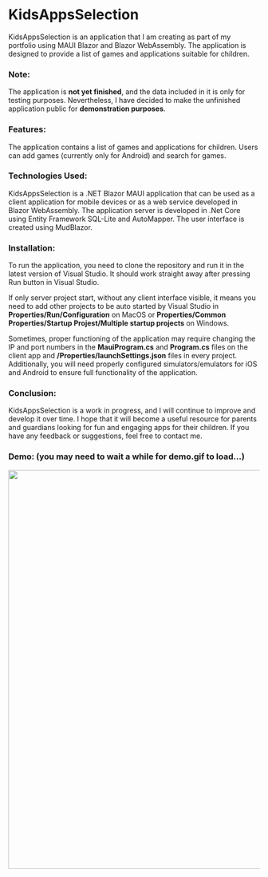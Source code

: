 # KidsAppsSelection

KidsAppsSelection is an application that I am creating as part of my portfolio using MAUI Blazor and Blazor WebAssembly. The application is designed to provide a list of games and applications suitable for children.

### Note:
 
The application is **not yet finished**, and the data included in it is only for testing purposes. Nevertheless, I have decided to make the unfinished application public for **demonstration purposes**.

### Features:

The application contains a list of games and applications for children. Users can add games (currently only for Android) and search for games.

### Technologies Used:

KidsAppsSelection is a .NET Blazor MAUI application that can be used as a client application for mobile devices or as a web service developed in Blazor WebAssembly. The application server is developed in .Net Core using Entity Framework SQL-Lite and AutoMapper. The user interface is created using MudBlazor.

### Installation:

To run the application, you need to clone the repository and run it in the latest version of Visual Studio. It should work straight away after pressing Run button in Visual Studio.

If only server project start, without any client interface visible, it means you need to add other projects to be auto started by Visual Studio in **Properties/Run/Configuration** on MacOS or **Properties/Common Properties/Startup Projest/Multiple startup projects** on Windows.

Sometimes, proper functioning of the application may require changing the IP and port numbers in the **MauiProgram.cs** and **Program.cs** files on the client app and **/Properties/launchSettings.json** files in every project. Additionally, you will need properly configured simulators/emulators for iOS and Android to ensure full functionality of the application.

### Conclusion:

KidsAppsSelection is a work in progress, and I will continue to improve and develop it over time. I hope that it will become a useful resource for parents and guardians looking for fun and engaging apps for their children. If you have any feedback or suggestions, feel free to contact me.

### Demo: (you may need to wait a while for demo.gif to load...)
<img src="https://github.com/ernest-czachorowski/KidsAppsSelection-Preview/blob/main/demo.gif" width="800" />
